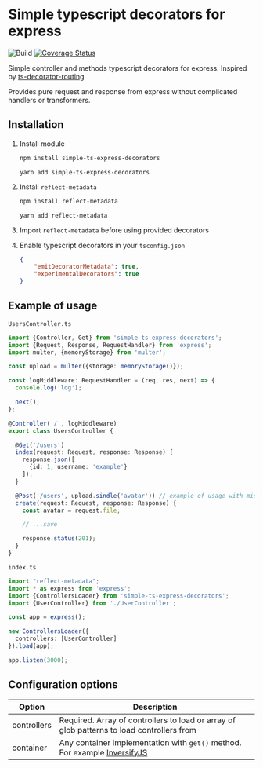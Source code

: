 # Simple typescript decorators for express

![Build](https://github.com/arnidan/simple-ts-express-decorators/workflows/CI/badge.svg)
[![Coverage Status](https://coveralls.io/repos/github/arnidan/simple-ts-express-decorators/badge.svg?branch=master)](https://coveralls.io/github/arnidan/simple-ts-express-decorators?branch=master)

Simple controller and methods typescript decorators for express. 
Inspired by [ts-decorator-routing](https://github.com/nehalist/ts-decorator-routing) 

Provides pure request and response from express without complicated handlers or transformers. 

## Installation

1. Install module

    ```bash
    npm install simple-ts-express-decorators
    ```
    
    ```
    yarn add simple-ts-express-decorators
    ```

1. Install `reflect-metadata`

    ```bash
    npm install reflect-metadata
    ```
    
    ```
    yarn add reflect-metadata
    ```

1. Import `reflect-metadata` before using provided decorators

1. Enable typescript decorators in your `tsconfig.json`

    ```json
    {
        "emitDecoratorMetadata": true,
        "experimentalDecorators": true
    }
    ````

## Example of usage

`UsersController.ts`

```typescript
import {Controller, Get} from 'simple-ts-express-decorators'; 
import {Request, Response, RequestHandler} from 'express';
import multer, {memoryStorage} from 'multer';

const upload = multer({storage: memoryStorage()});

const logMiddleware: RequestHandler = (req, res, next) => {
  console.log('log');

  next();
};

@Controller('/', logMiddleware)
export class UsersController {

  @Get('/users')
  index(request: Request, response: Response) {
    response.json([
      {id: 1, username: 'example'}
    ]);
  }

  @Post('/users', upload.sindle('avatar')) // example of usage with middleware
  create(request: Request, response: Response) {
    const avatar = request.file;

    // ...save

    response.status(201);
  }
}
```

`index.ts`

```typescript
import "reflect-metadata";
import * as express from 'express';
import {ControllersLoader} from 'simple-ts-express-decorators';
import {UserController} from './UserController'; 

const app = express();

new ControllersLoader({
  controllers: [UserController]
}).load(app);

app.listen(3000);
```

## Configuration options

| Option      | Description                                                                                                           |
|-------------|-----------------------------------------------------------------------------------------------------------------------|
| controllers | Required. Array of controllers to load or array of glob patterns to load controllers from                             |
| container   | Any container implementation with `get()` method. For example [InversifyJS](https://github.com/inversify/InversifyJS) |
